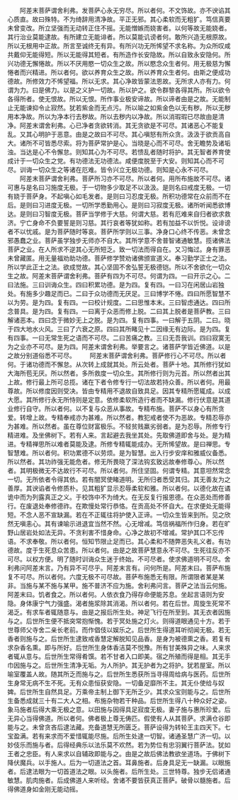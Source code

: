 <!-- { "loadSidebar": true } -->
　　阿差末菩萨谓舍利弗。发菩萨心永无穷尽。所以者何。不文饰故。亦不谀谄其心质直。故曰殊特。不为绮辞用清净故。平正无邪。其心柔软而无粗犷。笃信真要未曾变改。所立坚强而无动转正住不摇。无能憎嫉而娆害者。以何等故无能娆者。其行治业莫能逮故。有所建立无能诽者。所以莫能讥谤者何。敢所兴造无根原故。所以无根用中正故。所言至诚终无有异。有所兴功无所悕望不求名称。为众所叹咸共戴仰无能得短。所以无能得其短者。有所造作长安隐故。所以自致永安隐何。所兴功德无懈惓故。所以不厌用愍一切众生之故。所以愍念众生者何。用无极慈为懈惓者而兴精进。所以者何。欲以养育众生之故。所以养育众生者何。由斯之便成功德故。所修效力不悕望福。所以无求。其心净故皆蒙法恩故。无所求人亦有力。何谓为力。曰是佛力。以是之义护一切故。所以护之。欲令群黎各得其所。所以欲令各得所者。使无恨故。所以无恨。所作事业极安谛故。所以谛者由是之故。无能制止无能谏抑令止寂然。犹若紫金而无点污。所以喻之如紫金色以无有秽。所以无秽用本净故。所以为净本行去秽故。所以去秽内以净故。所以消瑕瑕已尽故由是清净。阿差末谓舍利弗。心已净者贪欲转消。其无贪欲是不可尽。其诸恶心不能复乱。又其心明护于恶意。由是之故曰不可尽。其心嗔怒有所众贪。汲汲于欲贡高自大。诸所不可皆悉尽索。将为菩萨常护是心。当晓是心而不可尽。舍无瞻势及诸垢浊。当达是心不令懈怠。则知其心为不可尽。若愦乱者随时将护。其无智者养育使成计于一切众生之党。有功德法无功德法。咸便度脱至于大安。则知其心而不可尽。训诲一切众生之等诸在厄难。皆令兴立无极功德。则知是心永不可尽。
　　阿差末菩萨谓舍利弗。菩萨所习亦不可尽。所以者何。用所布施故不可尽。诸可惠与是名曰习施度无极。于一切物多少取足不以汲汲。是则名曰戒度无极。一切有娆于菩萨身。不起嗔心如毛发者。是则曰习忍度无极。所积功德常在众前而不在后。是则曰习进度无极。一切所学悉勤用心。是则曰习寂度无极。诸所听闻悉欲博达。是则曰习智度无极。菩萨当学修于大慈。何谓大慈。若有厄难来自归者欲求救济。宁亡身命不负要誓是则习慈。其行哀者等犹如称。若有加益不以忻悦。设诽谤者不以忧戚。是为菩萨随时等哀。菩萨所学则以三事。净身口心终不传恶。未曾念邪愚蠢之业。菩萨虽学独步无师亦不自大。其所学意不舍普智诸通敏慧。揽诸佛法菩萨之业。在人所求不逆其心无所短乏。致一切法而得自在。又习悔过。身有罪恶未曾藏匿。用无量福劝助功德。菩萨修学赞劝诸佛颁宣道义。奉习勤学正士之法。所以学此正士之法。欲成觉故。其心坚固不舍弘誓无极德铠。所以不舍欲化一切众生之故。阿差末菩萨谓舍利弗。菩萨有四为不可尽。何谓为四。一曰开示之心。二曰法施。三曰训诲众生。四曰积累功德。是为四。复有四。一曰习在闲居山岩独处。有施多少趣足而已。二曰于众功德而无厌足。三曰博学不惓。四曰所愿智慧不以为劳。是为四。复有四。一曰校计规度。二曰思惟本末。三曰智虑通达。四曰所念普具。是为四。复有四。一曰离于众恶而修上脱。二曰其上脱者是菩萨教。三曰解诸恶本。四曰念于微妙无上之脱。是为四。复有四事。一曰解于五阴。二曰。晓于四大地水火风。三曰了六衰之原。四曰其所睹见十二因缘无有边际。是为四。复有四事。一曰无常生死之语而不可尽。二曰苦痛之教。三曰无吾我训。四曰寂寞无为之业亦不可尽。是为四。阿差末谓舍利弗。举要言之。诸菩萨学皆近佛道。以是之故分别道俗悉不可尽。
　　阿差末菩萨谓舍利弗。菩萨修行心不可尽。所以者何。于诸功德而不懈怠。从次转上成就其处。所云处者。菩萨十地。其所修行犹如大海所苞无厌。所以然者。多所救度一切众生。其所修行则为元首。所以然者出其上故。修行最上所可总揽。诸在下者令修专行一切法故若持众善。所以者何。用最尊故。所以修度因则受决。皆由专精用不退故自致具足。因其专精所愿辄成。以成大愿。其所修行永无所恃则是定意。依修柔软所造行者而不缺漏。修行伏意是其道业修行自守。所以者何。以不复与众恶从事故。专精布施。菩萨不以身心有所贪爱。转增上故。专精奉戒亦为甚难。所以然者。教犯戒者使不为恶故。专精忍辱亦为甚难。所以然者。虽在尊位财富极乐。不轻贫贱羸劣弱者。是为忍辱。所修专行精进难。及坐佛树下。若有人来。言起避去我坐其处。先取佛道即舍与处。是为精进。专精禅思所以难者莫能及逮。所修专精辄能成办。无所悕望故。是曰禅思。专智慧难。所以者何。积功累德不以劳烦。是为智慧。出入行步安庠和雅威仪备悉。所以然者。其功祚强无能危者。修无所畏晓了深法钩玄致远故奉修尊心。所以然者。其明极微无不达故行不可尽。所以者何。所住坚固。何谓专精。其意坦然常念一切。无所依者令得其依。若有闇冥使睹道明。无所归者悉受其归。其无善友为之善厚。其谀谄者令修质朴。见其粗犷显示忍辱柔软和雅。所以者何。以德化故在谲诡中而为列露真正之义。于校饰中不为绮大。在无反复行报恩德。在众恶处而修善行。在废退处奉修德祚。在欺慢处常行恭恪。在贡高处不怀自大。在求便处无能得短。不念人恶不宣缺漏。若在不正辄往将护使入正谛。一切众生皆来到所。见之欣然无嗔恚心。其有谏喻示进退宜当然不然。心无增减。笃信祸福所作归身。若在旷野山居岩处如法无异。不贪利害不惜身命。心净之故初不增减。常护其口不忘传语。不求奉敬。所以者何。恒知节限止足而已。其心柔和不随弊恶失礼义者。有功德故。度于生死息众苦患。所以者何。由是之故菩萨慧意永不可尽。生死往反亦不可尽。以权方便。明了随时训诲众生迷于终始。不可尽者。使求佛道明不可尽。舍利弗问阿差末言。乃有异不可尽乎。阿差末言有。问何所是。阿差末曰。菩萨布施复不可尽。所以者何。六度无极不可尽故。菩萨布施悉无有限。所谓限者某是某非。当施与某不施与某甲。施不普济不应为施。舍利弗问言。菩萨之法当云何施。阿差末曰。饥者食之。所以者何。人依衣食乃得存命便能苏息。坐起言语则为安隐。身体康宁气力强盛。渴者施浆除其消渴。所以者何。若在后世。周旋生死常不渴乏。有求车者辄随意与。由是之报后所生处。神足飞行在所至到。其无衣者因施与之。后世所生便不抵突常抱惭愧。若于冥处施之灯火。则得道眼通见十方。若于世尊师父寺舍二亲长老前。而作倡伎以娱乐之。后世所生得道耳听彻闻无极。若无香者则施与之。后世所生逮致戒香慧定解脱知见品香。是身为被德熏之香。若复有求杂香名熏。即与所好。后世所生身体香洁莫不悦豫。所有甘美殊异之味。人来求者辄从意与。后世所生常得肴馔。若不甘者入口即美。宿之所殖而得是相。其无手巾因施与之。后世所生清净无垢。为人所护。其无护者为之将护。犹若屋室。所以喻室覆盖人故。随其所乏而施与之。后世所生悉获所当寻得周给病与医药。后世所生身常无病不生不死。无有众患恒获安隐。一切备足靡所不主。其无仆使给与奴婢。后世所生自然具足。万乘帝主制上御下无所乏少。其求众宝则能与之。后世所生备悉成就三十有二大人之相。布施杂物若干种品。后世所生得八十种众好之姿。象马施者后得大乘无极之意。以田施与因得具足寂度无极。妻子施与惠所珍爱。后无异心当得佛道。所以者何。佛者极上尊无俦匹。假使有人从其菩萨。求满仓谷即能与之。未曾贪吝后逮法藏。充备道慧无所匮乏。菩萨设得为转轮王主四天下。七宝盈满。若有来求而不爱惜辄能尽施。后所生处逮一切智。诸通圣慧广济一切。以妙伎乐而施与者。后得经典乐以法乐莫不欢然。若为势位有忠羽翼行菩萨法。犹如王者之忠臣。有人来求以自辅政即能与之。由是之故后佛法教欲坐道场。于佛树下降伏魔兵。以手施人。后为一切道法之首。耳鼻施者。后身具足无一缺漏。以眼施者。后逮法眼为一切首道法之眼。以头施者。后所生处。三世特尊。独步无侣诸通敏慧。肌肉施者。后成佛道人来听经。舍诸不要皆获真正菩萨。破骨以髓施者。后得佛道身如金刚无能动摇。
